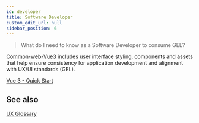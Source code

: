 ```yaml
---
id: developer
title: Software Developer
custom_edit_url: null
sidebar_position: 6
---
```


>What do I need to know as a Software Developer to consume GEL? 

[Common-web-Vue3](https://aemocdr.atlassian.net/wiki/spaces/ITDEV/pages/2277409492/Using+Common-Web-Vue3) includes user interface styling, components and assets that help ensure consistency for application development and alignment with UX/UI standards (GEL).


[Vue 3 - Quick Start](https://aemocdr.atlassian.net/wiki/spaces/ITDEV/pages/2279997685/Vue+3+-+Quick+Start)


## See also
[UX Glossary](https://aemocdr.atlassian.net/wiki/spaces/DDC/pages/1605632412/UX+terms+Glossary)